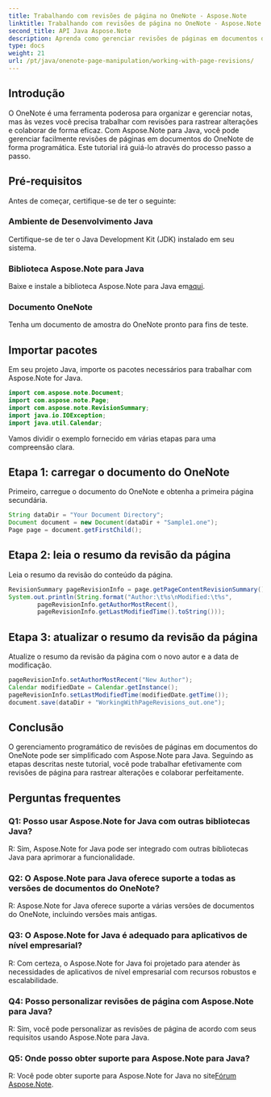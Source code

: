 ```yaml
---
title: Trabalhando com revisões de página no OneNote - Aspose.Note
linktitle: Trabalhando com revisões de página no OneNote - Aspose.Note
second_title: API Java Aspose.Note
description: Aprenda como gerenciar revisões de páginas em documentos do OneNote usando Aspose.Note para Java. Fornece guia passo a passo para colaboração e rastreamento de revisão eficazes.
type: docs
weight: 21
url: /pt/java/onenote-page-manipulation/working-with-page-revisions/
---
```

## Introdução

O OneNote é uma ferramenta poderosa para organizar e gerenciar notas, mas às vezes você precisa trabalhar com revisões para rastrear alterações e colaborar de forma eficaz. Com Aspose.Note para Java, você pode gerenciar facilmente revisões de páginas em documentos do OneNote de forma programática. Este tutorial irá guiá-lo através do processo passo a passo.

## Pré-requisitos

Antes de começar, certifique-se de ter o seguinte:

### Ambiente de Desenvolvimento Java

Certifique-se de ter o Java Development Kit (JDK) instalado em seu sistema.

### Biblioteca Aspose.Note para Java

Baixe e instale a biblioteca Aspose.Note para Java em[aqui](https://releases.aspose.com/note/java/).

### Documento OneNote

Tenha um documento de amostra do OneNote pronto para fins de teste.

## Importar pacotes

Em seu projeto Java, importe os pacotes necessários para trabalhar com Aspose.Note for Java.

```java
import com.aspose.note.Document;
import com.aspose.note.Page;
import com.aspose.note.RevisionSummary;
import java.io.IOException;
import java.util.Calendar;
```

Vamos dividir o exemplo fornecido em várias etapas para uma compreensão clara.

## Etapa 1: carregar o documento do OneNote

Primeiro, carregue o documento do OneNote e obtenha a primeira página secundária.

```java
String dataDir = "Your Document Directory";
Document document = new Document(dataDir + "Sample1.one");
Page page = document.getFirstChild();
```

## Etapa 2: leia o resumo da revisão da página

Leia o resumo da revisão do conteúdo da página.

```java
RevisionSummary pageRevisionInfo = page.getPageContentRevisionSummary();
System.out.println(String.format("Author:\t%s\nModified:\t%s",
        pageRevisionInfo.getAuthorMostRecent(),
        pageRevisionInfo.getLastModifiedTime().toString()));
```

## Etapa 3: atualizar o resumo da revisão da página

Atualize o resumo da revisão da página com o novo autor e a data de modificação.

```java
pageRevisionInfo.setAuthorMostRecent("New Author");
Calendar modifiedDate = Calendar.getInstance();
pageRevisionInfo.setLastModifiedTime(modifiedDate.getTime());
document.save(dataDir + "WorkingWithPageRevisions_out.one");
```

## Conclusão

O gerenciamento programático de revisões de páginas em documentos do OneNote pode ser simplificado com Aspose.Note para Java. Seguindo as etapas descritas neste tutorial, você pode trabalhar efetivamente com revisões de página para rastrear alterações e colaborar perfeitamente.

## Perguntas frequentes

### Q1: Posso usar Aspose.Note for Java com outras bibliotecas Java?

R: Sim, Aspose.Note for Java pode ser integrado com outras bibliotecas Java para aprimorar a funcionalidade.

### Q2: O Aspose.Note para Java oferece suporte a todas as versões de documentos do OneNote?

R: Aspose.Note for Java oferece suporte a várias versões de documentos do OneNote, incluindo versões mais antigas.

### Q3: O Aspose.Note for Java é adequado para aplicativos de nível empresarial?

R: Com certeza, o Aspose.Note for Java foi projetado para atender às necessidades de aplicativos de nível empresarial com recursos robustos e escalabilidade.

### Q4: Posso personalizar revisões de página com Aspose.Note para Java?

R: Sim, você pode personalizar as revisões de página de acordo com seus requisitos usando Aspose.Note para Java.

### Q5: Onde posso obter suporte para Aspose.Note para Java?

 R: Você pode obter suporte para Aspose.Note for Java no site[Fórum Aspose.Note](https://forum.aspose.com/c/note/28).